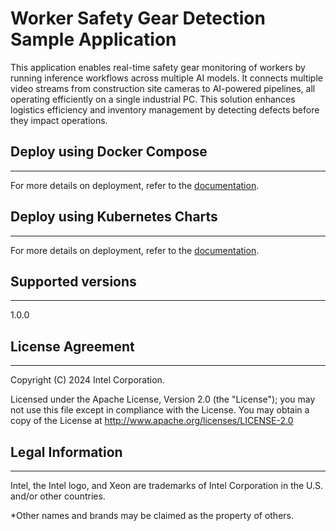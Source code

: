 # Worker Safety Gear Detection Sample Application

This application enables real-time safety gear monitoring of workers by running inference workflows across multiple AI models. It connects multiple video streams from construction site cameras to AI-powered pipelines, all operating efficiently on a single industrial PC. This solution enhances logistics efficiency and inventory management by detecting defects before they impact operations.

## Deploy using Docker Compose
---
For more details on deployment, refer to the [documentation](https://docs.openedgeplatform.intel.com/dev/edge-ai-suites/ai-suite-manufacturing/industrial-edge-insights-vision/worker-safety-gear-detection/get-started.html).

## Deploy using Kubernetes Charts

---
For more details on deployment, refer to the [documentation](https://docs.openedgeplatform.intel.com/dev/edge-ai-suites/ai-suite-manufacturing/industrial-edge-insights-vision/worker-safety-gear-detection/how-to-deploy-using-helm-charts.html).

## Supported versions

---
1.0.0

## License Agreement
---
Copyright (C) 2024 Intel Corporation.

Licensed under the Apache License, Version 2.0 (the "License");
you may not use this file except in compliance with the License.
You may obtain a copy of the License at
http://www.apache.org/licenses/LICENSE-2.0

## Legal Information
---
Intel, the Intel logo, and Xeon are trademarks of Intel Corporation in the U.S. and/or other countries.

*Other names and brands may be claimed as the property of others.
